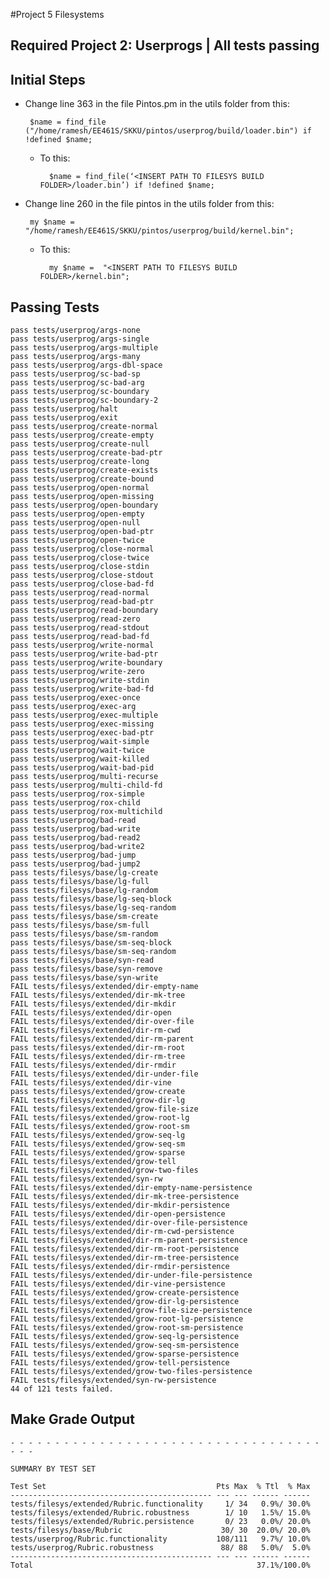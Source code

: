 #Project 5 Filesystems 

## Required Project 2: Userprogs | All tests passing

## Initial Steps

 * Change line 363 in the file Pintos.pm in the utils folder from this:

		$name = find_file ("/home/ramesh/EE461S/SKKU/pintos/userprog/build/loader.bin") if !defined $name;

	* To this: 

			$name = find_file(‘<INSERT PATH TO FILESYS BUILD FOLDER>/loader.bin’) if !defined $name;
 * Change line 260 in the file pintos in the utils folder from this: 

		my $name =  "/home/ramesh/EE461S/SKKU/pintos/userprog/build/kernel.bin";

	* To this: 

			my $name =  "<INSERT PATH TO FILESYS BUILD FOLDER>/kernel.bin";


## Passing Tests
	pass tests/userprog/args-none
	pass tests/userprog/args-single
	pass tests/userprog/args-multiple
	pass tests/userprog/args-many
	pass tests/userprog/args-dbl-space
	pass tests/userprog/sc-bad-sp
	pass tests/userprog/sc-bad-arg
	pass tests/userprog/sc-boundary
	pass tests/userprog/sc-boundary-2
	pass tests/userprog/halt
	pass tests/userprog/exit
	pass tests/userprog/create-normal
	pass tests/userprog/create-empty
	pass tests/userprog/create-null
	pass tests/userprog/create-bad-ptr
	pass tests/userprog/create-long
	pass tests/userprog/create-exists
	pass tests/userprog/create-bound
	pass tests/userprog/open-normal
	pass tests/userprog/open-missing
	pass tests/userprog/open-boundary
	pass tests/userprog/open-empty
	pass tests/userprog/open-null
	pass tests/userprog/open-bad-ptr
	pass tests/userprog/open-twice
	pass tests/userprog/close-normal
	pass tests/userprog/close-twice
	pass tests/userprog/close-stdin
	pass tests/userprog/close-stdout
	pass tests/userprog/close-bad-fd
	pass tests/userprog/read-normal
	pass tests/userprog/read-bad-ptr
	pass tests/userprog/read-boundary
	pass tests/userprog/read-zero
	pass tests/userprog/read-stdout
	pass tests/userprog/read-bad-fd
	pass tests/userprog/write-normal
	pass tests/userprog/write-bad-ptr
	pass tests/userprog/write-boundary
	pass tests/userprog/write-zero
	pass tests/userprog/write-stdin
	pass tests/userprog/write-bad-fd
	pass tests/userprog/exec-once
	pass tests/userprog/exec-arg
	pass tests/userprog/exec-multiple
	pass tests/userprog/exec-missing
	pass tests/userprog/exec-bad-ptr
	pass tests/userprog/wait-simple
	pass tests/userprog/wait-twice
	pass tests/userprog/wait-killed
	pass tests/userprog/wait-bad-pid
	pass tests/userprog/multi-recurse
	pass tests/userprog/multi-child-fd
	pass tests/userprog/rox-simple
	pass tests/userprog/rox-child
	pass tests/userprog/rox-multichild
	pass tests/userprog/bad-read
	pass tests/userprog/bad-write
	pass tests/userprog/bad-read2
	pass tests/userprog/bad-write2
	pass tests/userprog/bad-jump
	pass tests/userprog/bad-jump2
	pass tests/filesys/base/lg-create
	pass tests/filesys/base/lg-full
	pass tests/filesys/base/lg-random
	pass tests/filesys/base/lg-seq-block
	pass tests/filesys/base/lg-seq-random
	pass tests/filesys/base/sm-create
	pass tests/filesys/base/sm-full
	pass tests/filesys/base/sm-random
	pass tests/filesys/base/sm-seq-block
	pass tests/filesys/base/sm-seq-random
	pass tests/filesys/base/syn-read
	pass tests/filesys/base/syn-remove
	pass tests/filesys/base/syn-write
	FAIL tests/filesys/extended/dir-empty-name
	FAIL tests/filesys/extended/dir-mk-tree
	FAIL tests/filesys/extended/dir-mkdir
	FAIL tests/filesys/extended/dir-open
	FAIL tests/filesys/extended/dir-over-file
	FAIL tests/filesys/extended/dir-rm-cwd
	FAIL tests/filesys/extended/dir-rm-parent
	pass tests/filesys/extended/dir-rm-root
	FAIL tests/filesys/extended/dir-rm-tree
	FAIL tests/filesys/extended/dir-rmdir
	FAIL tests/filesys/extended/dir-under-file
	FAIL tests/filesys/extended/dir-vine
	pass tests/filesys/extended/grow-create
	FAIL tests/filesys/extended/grow-dir-lg
	FAIL tests/filesys/extended/grow-file-size
	FAIL tests/filesys/extended/grow-root-lg
	FAIL tests/filesys/extended/grow-root-sm
	FAIL tests/filesys/extended/grow-seq-lg
	FAIL tests/filesys/extended/grow-seq-sm
	FAIL tests/filesys/extended/grow-sparse
	FAIL tests/filesys/extended/grow-tell
	FAIL tests/filesys/extended/grow-two-files
	FAIL tests/filesys/extended/syn-rw
	FAIL tests/filesys/extended/dir-empty-name-persistence
	FAIL tests/filesys/extended/dir-mk-tree-persistence
	FAIL tests/filesys/extended/dir-mkdir-persistence
	FAIL tests/filesys/extended/dir-open-persistence
	FAIL tests/filesys/extended/dir-over-file-persistence
	FAIL tests/filesys/extended/dir-rm-cwd-persistence
	FAIL tests/filesys/extended/dir-rm-parent-persistence
	FAIL tests/filesys/extended/dir-rm-root-persistence
	FAIL tests/filesys/extended/dir-rm-tree-persistence
	FAIL tests/filesys/extended/dir-rmdir-persistence
	FAIL tests/filesys/extended/dir-under-file-persistence
	FAIL tests/filesys/extended/dir-vine-persistence
	FAIL tests/filesys/extended/grow-create-persistence
	FAIL tests/filesys/extended/grow-dir-lg-persistence
	FAIL tests/filesys/extended/grow-file-size-persistence
	FAIL tests/filesys/extended/grow-root-lg-persistence
	FAIL tests/filesys/extended/grow-root-sm-persistence
	FAIL tests/filesys/extended/grow-seq-lg-persistence
	FAIL tests/filesys/extended/grow-seq-sm-persistence
	FAIL tests/filesys/extended/grow-sparse-persistence
	FAIL tests/filesys/extended/grow-tell-persistence
	FAIL tests/filesys/extended/grow-two-files-persistence
	FAIL tests/filesys/extended/syn-rw-persistence
	44 of 121 tests failed.


## Make Grade Output
	- - - - - - - - - - - - - - - - - - - - - - - - - - - - - - - - - - - - - - 

	SUMMARY BY TEST SET

	Test Set                                      Pts Max  % Ttl  % Max
	--------------------------------------------- --- --- ------ ------
	tests/filesys/extended/Rubric.functionality     1/ 34   0.9%/ 30.0%
	tests/filesys/extended/Rubric.robustness        1/ 10   1.5%/ 15.0%
	tests/filesys/extended/Rubric.persistence       0/ 23   0.0%/ 20.0%
	tests/filesys/base/Rubric                      30/ 30  20.0%/ 20.0%
	tests/userprog/Rubric.functionality           108/111   9.7%/ 10.0%
	tests/userprog/Rubric.robustness               88/ 88   5.0%/  5.0%
	--------------------------------------------- --- --- ------ ------
	Total                                                  37.1%/100.0%


